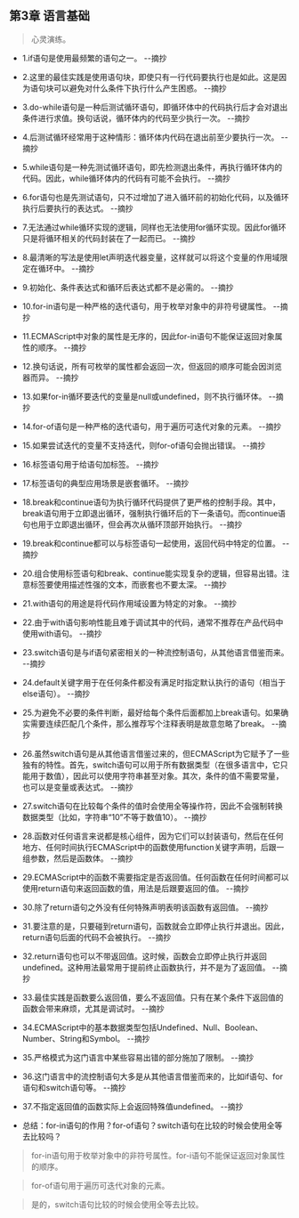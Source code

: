 ## 第3章 语言基础

>心灵演练。

- 1.if语句是使用最频繁的语句之一。 --摘抄

- 2.这里的最佳实践是使用语句块，即使只有一行代码要执行也是如此。这是因为语句块可以避免对什么条件下执行什么产生困惑。 --摘抄

- 3.do-while语句是一种后测试循环语句，即循环体中的代码执行后才会对退出条件进行求值。换句话说，循环体内的代码至少执行一次。 --摘抄

- 4.后测试循环经常用于这种情形：循环体内代码在退出前至少要执行一次。 --摘抄

- 5.while语句是一种先测试循环语句，即先检测退出条件，再执行循环体内的代码。因此，while循环体内的代码有可能不会执行。 --摘抄

- 6.for语句也是先测试语句，只不过增加了进入循环前的初始化代码，以及循环执行后要执行的表达式。 --摘抄

- 7.无法通过while循环实现的逻辑，同样也无法使用for循环实现。因此for循环只是将循环相关的代码封装在了一起而已。 --摘抄

- 8.最清晰的写法是使用let声明迭代器变量，这样就可以将这个变量的作用域限定在循环中。 --摘抄

- 9.初始化、条件表达式和循环后表达式都不是必需的。 --摘抄

- 10.for-in语句是一种严格的迭代语句，用于枚举对象中的非符号键属性。 --摘抄

- 11.ECMAScript中对象的属性是无序的，因此for-in语句不能保证返回对象属性的顺序。 --摘抄

- 12.换句话说，所有可枚举的属性都会返回一次，但返回的顺序可能会因浏览器而异。 --摘抄

- 13.如果for-in循环要迭代的变量是null或undefined，则不执行循环体。 --摘抄

- 14.for-of语句是一种严格的迭代语句，用于遍历可迭代对象的元素。 --摘抄

- 15.如果尝试迭代的变量不支持迭代，则for-of语句会抛出错误。 --摘抄

- 16.标签语句用于给语句加标签。 --摘抄

- 17.标签语句的典型应用场景是嵌套循环。 --摘抄

- 18.break和continue语句为执行循环代码提供了更严格的控制手段。其中，break语句用于立即退出循环，强制执行循环后的下一条语句。而continue语句也用于立即退出循环，但会再次从循环顶部开始执行。 --摘抄

- 19.break和continue都可以与标签语句一起使用，返回代码中特定的位置。 --摘抄

- 20.组合使用标签语句和break、continue能实现复杂的逻辑，但容易出错。注意标签要使用描述性强的文本，而嵌套也不要太深。 --摘抄

- 21.with语句的用途是将代码作用域设置为特定的对象。 --摘抄

- 22.由于with语句影响性能且难于调试其中的代码，通常不推荐在产品代码中使用with语句。 --摘抄

- 23.switch语句是与if语句紧密相关的一种流控制语句，从其他语言借鉴而来。 --摘抄

- 24.default关键字用于在任何条件都没有满足时指定默认执行的语句（相当于else语句）。 --摘抄

- 25.为避免不必要的条件判断，最好给每个条件后面都加上break语句。如果确实需要连续匹配几个条件，那么推荐写个注释表明是故意忽略了break。 --摘抄

- 26.虽然switch语句是从其他语言借鉴过来的，但ECMAScript为它赋予了一些独有的特性。首先，switch语句可以用于所有数据类型（在很多语言中，它只能用于数值），因此可以使用字符串甚至对象。其次，条件的值不需要常量，也可以是变量或表达式。 --摘抄

- 27.switch语句在比较每个条件的值时会使用全等操作符，因此不会强制转换数据类型（比如，字符串“10”不等于数值10）。 --摘抄

- 28.函数对任何语言来说都是核心组件，因为它们可以封装语句，然后在任何地方、任何时间执行ECMAScript中的函数使用function关键字声明，后跟一组参数，然后是函数体。 --摘抄

- 29.ECMAScript中的函数不需要指定是否返回值。任何函数在任何时间都可以使用return语句来返回函数的值，用法是后跟要返回的值。 --摘抄

- 30.除了return语句之外没有任何特殊声明表明该函数有返回值。 --摘抄

- 31.要注意的是，只要碰到return语句，函数就会立即停止执行并退出。因此，return语句后面的代码不会被执行。 --摘抄

- 32.return语句也可以不带返回值。这时候，函数会立即停止执行并返回undefined。这种用法最常用于提前终止函数执行，并不是为了返回值。 --摘抄

- 33.最佳实践是函数要么返回值，要么不返回值。只有在某个条件下返回值的函数会带来麻烦，尤其是调试时。 --摘抄

- 34.ECMAScript中的基本数据类型包括Undefined、Null、Boolean、Number、String和Symbol。 --摘抄

- 35.严格模式为这门语言中某些容易出错的部分施加了限制。 --摘抄

- 36.这门语言中的流控制语句大多是从其他语言借鉴而来的，比如if语句、for语句和switch语句等。 --摘抄

- 37.不指定返回值的函数实际上会返回特殊值undefined。 --摘抄

- 总结：for-in语句的作用？for-of语句？switch语句在比较的时候会使用全等去比较吗？

>for-in语句用于枚举对象中的非符号属性。for-i语句不能保证返回对象属性的顺序。

>for-of语句用于遍历可迭代对象的元素。

>是的，switch语句比较的时候会使用全等去比较。
